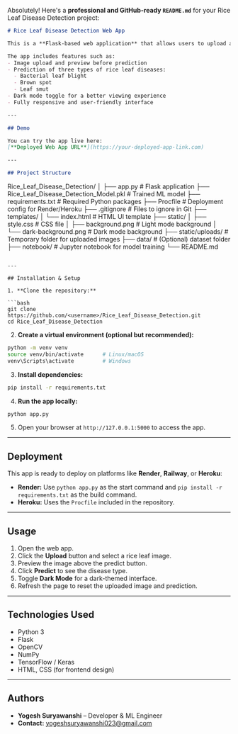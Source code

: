 Absolutely! Here's a **professional and GitHub-ready `README.md`** for your Rice Leaf Disease Detection project:

```markdown
# Rice Leaf Disease Detection Web App

This is a **Flask-based web application** that allows users to upload an image of a rice leaf and get an automatic prediction of its disease type using a trained machine learning model.

The app includes features such as:  
- Image upload and preview before prediction  
- Prediction of three types of rice leaf diseases:  
  - Bacterial leaf blight  
  - Brown spot  
  - Leaf smut  
- Dark mode toggle for a better viewing experience  
- Fully responsive and user-friendly interface  

---

## Demo

You can try the app live here:  
[**Deployed Web App URL**](https://your-deployed-app-link.com)

---

## Project Structure

```

Rice\_Leaf\_Disease\_Detection/
│
├── app.py                          # Flask application
├── Rice\_Leaf\_Disease\_Detection\_Model.pkl   # Trained ML model
├── requirements.txt                # Required Python packages
├── Procfile                        # Deployment config for Render/Heroku
├── .gitignore                      # Files to ignore in Git
├── templates/
│   └── index.html                  # HTML UI template
├── static/
│   ├── style.css                   # CSS file
│   ├── background.png              # Light mode background
│   └── dark-background.png         # Dark mode background
├── static/uploads/                 # Temporary folder for uploaded images
├── data/                           # (Optional) dataset folder
├── notebook/                        # Jupyter notebook for model training
└── README.md

````

---

## Installation & Setup

1. **Clone the repository:**

```bash
git clone https://github.com/<username>/Rice_Leaf_Disease_Detection.git
cd Rice_Leaf_Disease_Detection
````

2. **Create a virtual environment (optional but recommended):**

```bash
python -m venv venv
source venv/bin/activate      # Linux/macOS
venv\Scripts\activate         # Windows
```

3. **Install dependencies:**

```bash
pip install -r requirements.txt
```

4. **Run the app locally:**

```bash
python app.py
```

5. Open your browser at `http://127.0.0.1:5000` to access the app.

---

## Deployment

This app is ready to deploy on platforms like **Render**, **Railway**, or **Heroku**:

* **Render:** Use `python app.py` as the start command and `pip install -r requirements.txt` as the build command.
* **Heroku:** Uses the `Procfile` included in the repository.

---

## Usage

1. Open the web app.
2. Click the **Upload** button and select a rice leaf image.
3. Preview the image above the predict button.
4. Click **Predict** to see the disease type.
5. Toggle **Dark Mode** for a dark-themed interface.
6. Refresh the page to reset the uploaded image and prediction.

---

## Technologies Used

* Python 3
* Flask
* OpenCV
* NumPy
* TensorFlow / Keras
* HTML, CSS (for frontend design)

---

## Authors

* **Yogesh Suryawanshi** – Developer & ML Engineer
* **Contact:** [yogeshsuryawanshi023@gmail.com](mailto:yogeshsuryawanshi023@gmail.com)



